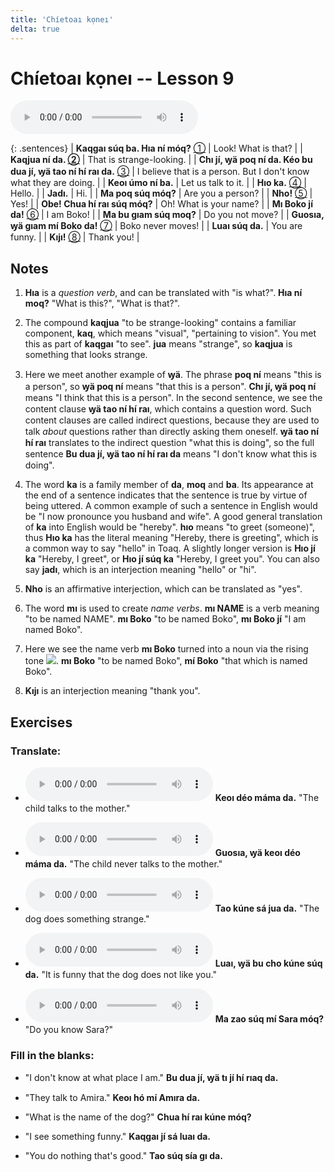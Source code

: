 ```yaml
---
title: 'Chíetoaı kọneı'
delta: true
---
```

# **Chíetoaı kọneı** -- Lesson 9

<audio id="mainaudio" controls src="lesson.mp3"></audio>

{: .sentences}
| **Kaqgaı súq ba. Hıa ní móq?** [①](#fn-1)     | Look! What is that? |
| **Kaqjua ní da. [②](#fn-2)** | That is strange-looking. |
| **Chı jí, ꝡä poq ní da. Kéo bu dua jí, ꝡä tao ní hí raı da.** [③](#fn-3) | I believe that is a person. But I don't know what they are doing. |
| **Keoı úmo ní ba.**  | Let us talk to it. |
| **Hıo ka.** [④](#fn-4) | Hello. |
| **Jadı.** | Hi. |
| **Ma poq súq móq?**  | Are you a person? |
| **Nho!** [⑤](#fn-5) | Yes! |
| **Obe! Chua hí raı súq móq?**  | Oh! What is your name? |
| **Mı Boko jí da!** [⑥](#fn-6) | I am Boko! |
| **Ma bu gıam súq moq?** | Do you not move? |
| **Guosıa, ꝡä gıam mí Boko da!** [⑦](#fn-7) | Boko never moves! |
| **Luaı súq da.** | You are funny. |
| **Kıjı!** [⑧](#fn-8) | Thank you! |

## Notes

1. <a name="fn-1" /> **Hıa** is a *question verb*, and can be translated with "is what?". **Hıa ní moq?** "What is this?", "What is that?".

2. <a name="fn-2" /> The compound **kaqjua** "to be strange-looking" contains a familiar component, **kaq**, which means "visual", "pertaining to vision". You met this as part of **kaqgaı** "to see". **jua** means "strange", so **kaqjua** is something that looks strange.

3. <a name="fn-3" /> Here we meet another example of **ꝡä**. The phrase **poq ní** means "this is a person", so **ꝡä poq ní** means "that this is a person". **Chı jí, ꝡä poq ní** means "I think that this is a person". In the second sentence, we see the content clause **ꝡä tao ní hí raı**, which contains a question word. Such content clauses are called indirect questions, because they are used to talk *about* questions rather than directly asking them oneself. **ꝡä tao ní hí raı** translates to the indirect question "what this is doing", so the full sentence **Bu dua jí, ꝡä tao ní hí raı da** means "I don't know what this is doing".

4. <a name="fn-4" /> The word **ka** is a family member of **da**, **moq** and **ba**. Its appearance at the end of a sentence indicates that the sentence is true by virtue of being uttered. A common example of such a sentence in English would be "I now pronounce you husband and wife". A good general translation of **ka** into English would be "hereby". **hıo** means "to greet (someone)", thus **Hıo ka** has the literal meaning "Hereby, there is greeting", which is a common way to say "hello" in Toaq. A slightly longer version is **Hıo jí ka** "Hereby, I greet", or **Hıo jí súq ka** "Hereby, I greet you". You can also say **jadı**, which is an interjection meaning "hello" or "hi".

5. <a name="fn-5" /> **Nho** is an affirmative interjection, which can be translated as "yes".

6. <a name="fn-6" /> The word **mı** is used to create *name verbs*. **mı NAME** is a verb meaning "to be named NAME". **mı Boko** "to be named Boko", **mı Boko jí** "I am named Boko".

7. <a name="fn-7" /> Here we see the name verb **mı Boko** turned into a noun via the rising tone ![](../tones/d2.png). **mı Boko** "to be named Boko", **mí Boko** "that which is named Boko".

8. <a name="fn-8" /> **Kıjı** is an interjection meaning "thank you".

## Exercises

### Translate:

- <audio controls src="ex1.mp3"></audio>
  **Keoı déo máma da.**
  <span class="spoiler" tabindex=0>"The child talks to the mother."</span>

- <audio controls src="ex2.mp3"></audio>
  **Guosıa, ꝡä keoı déo máma da.**
  <span class="spoiler" tabindex=0>"The child never talks to the mother."</span>

- <audio controls src="ex3.mp3"></audio>
  **Tao kúne sá jua da.**
  <span class="spoiler" tabindex=0>"The dog does something strange."</span>

- <audio controls src="ex4.mp3"></audio>
  **Luaı, ꝡä bu cho kúne súq da.**
  <span class="spoiler" tabindex=0>"It is funny that the dog does not like you."</span>

- <audio controls src="ex5.mp3"></audio>
  **Ma zao súq mí Sara móq?**
  <span class="spoiler" tabindex=0>"Do you know Sara?"</span>

### Fill in the blanks:

- "I don't know at what place I am."
  **Bu <span class="spoiler" tabindex=0>dua</span> jí, ꝡä <span class="spoiler" tabindex=0>tı</span> jí <span class="spoiler" tabindex=0>hí</span> rıaq da.**

- "They talk to Amira."
  **<span class="spoiler" tabindex=0>Keoı</span> hó <span class="spoiler" tabindex=0>mí</span> Amıra da.**

- "What is the name of the dog?"
  **<span class="spoiler" tabindex=0>Chua</span> hí <span class="spoiler" tabindex=0>raı</span> kúne <span class="spoiler" tabindex=0>móq</span>?**

- "I see something funny."
  **<span class="spoiler" tabindex=0>Kaqgaı</span> jí sá <span class="spoiler" tabindex=0>luaı</span> da.**

- "You do nothing that's good."
  **<span class="spoiler" tabindex=0>Tao</span> súq <span class="spoiler" tabindex=0>sía</span> gı da.**
